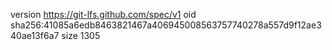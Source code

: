 version https://git-lfs.github.com/spec/v1
oid sha256:41085a6edb8463821467a406945008563757740278a557d9f12ae340ae13f6a7
size 1305

